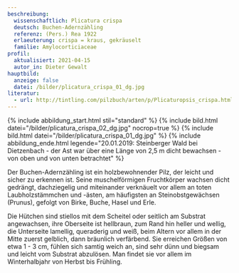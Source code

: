 ```yaml
---
beschreibung:
  wissenschaftlich: Plicatura crispa
  deutsch: Buchen-Adernzähling
  referenz: (Pers.) Rea 1922
  erlaeuterung: crispa = kraus, gekräuselt
  familie: Amylocorticiaceae
profil:
  aktualisiert: 2021-04-15
  autor_in: Dieter Gewalt
hauptbild:
  anzeige: false
  datei: /bilder/plicatura_crispa_01_dg.jpg
literatur:
  - url: http://tintling.com/pilzbuch/arten/p/Plicaturopsis_crispa.html
---
```

{% include abbildung_start.html stil="standard" %}
{% include bild.html datei="/bilder/plicatura_crispa_02_dg.jpg" nocrop=true %}
{% include bild.html datei="/bilder/plicatura_crispa_01_dg.jpg" %}
{% include abbildung_ende.html legende="20.01.2019: Steinberger Wald bei Dietzenbach - der Ast war über eine Länge von 2,5 m dicht bewachsen - von oben und von unten betrachtet" %}

Der Buchen-Adernzähling ist ein holzbewohnender Pilz, der leicht und sicher zu erkennen ist. Seine muschelförmigen Fruchtkörper wachsen dicht gedrängt, dachziegelig und miteinander verknäuelt vor allem an toten Laubholzstämmchen und -ästen, am häufigsten an Steinobstgewächsen (Prunus), gefolgt von Birke, Buche, Hasel und Erle.

Die Hütchen sind stiellos mit dem Scheitel oder seitlich am Substrat angewachsen, ihre Oberseite ist hellbraun, zum Rand hin heller und wellig, die Unterseite lamellig, queraderig und weiß, beim Altern vor allem in der Mitte zuerst gelblich, dann bräunlich verfärbend. Sie erreichen Größen von etwa 1 - 3 cm, fühlen sich samtig weich an, sind sehr dünn und biegsam und leicht vom Substrat abzulösen. Man findet sie vor allem im Winterhalbjahr von Herbst bis Frühling.
